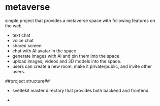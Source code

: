 # metaverse

simple project that provides a metaverse space with following features on the web.

- text chat
- voice chat
- shared screen
- chat with AI avatar in the space
- generate images with AI and pin them into the space.
- upload images, videos and 3D models into the space.
- users can create a new room, make it private/public, and invite other users.

##project structure##

- sveltekit
master directory that provides both backend and frontend.

- 


 

